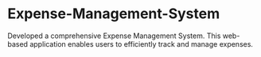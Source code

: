 # Expense-Management-System
Developed a comprehensive Expense Management System. This web-based application 
enables users to efficiently track and manage expenses.
